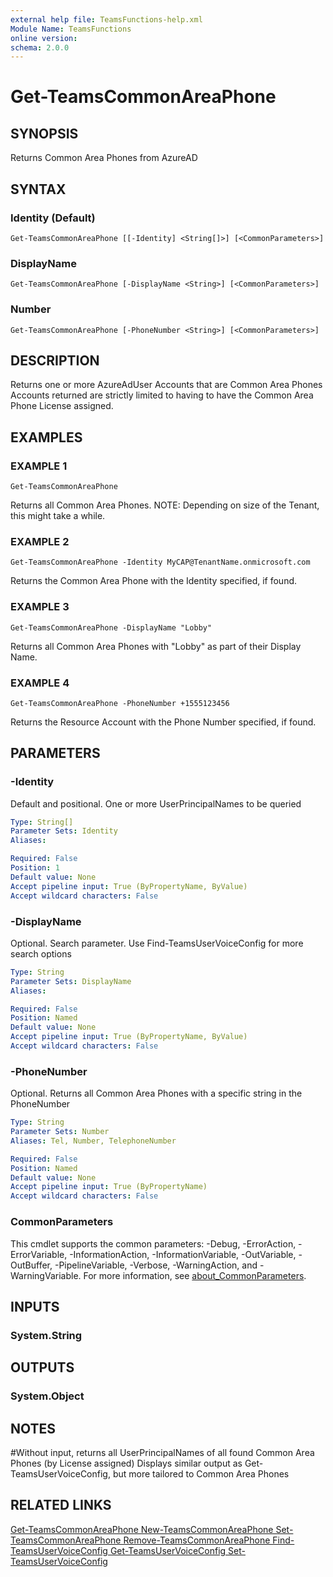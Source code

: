```yaml
---
external help file: TeamsFunctions-help.xml
Module Name: TeamsFunctions
online version:
schema: 2.0.0
---
```


# Get-TeamsCommonAreaPhone

## SYNOPSIS
Returns Common Area Phones from AzureAD

## SYNTAX

### Identity (Default)
```
Get-TeamsCommonAreaPhone [[-Identity] <String[]>] [<CommonParameters>]
```

### DisplayName
```
Get-TeamsCommonAreaPhone [-DisplayName <String>] [<CommonParameters>]
```

### Number
```
Get-TeamsCommonAreaPhone [-PhoneNumber <String>] [<CommonParameters>]
```

## DESCRIPTION
Returns one or more AzureAdUser Accounts that are Common Area Phones
Accounts returned are strictly limited to having to have the Common Area Phone License assigned.

## EXAMPLES

### EXAMPLE 1
```
Get-TeamsCommonAreaPhone
```

Returns all Common Area Phones.
NOTE: Depending on size of the Tenant, this might take a while.

### EXAMPLE 2
```
Get-TeamsCommonAreaPhone -Identity MyCAP@TenantName.onmicrosoft.com
```

Returns the Common Area Phone with the Identity specified, if found.

### EXAMPLE 3
```
Get-TeamsCommonAreaPhone -DisplayName "Lobby"
```

Returns all Common Area Phones with "Lobby" as part of their Display Name.

### EXAMPLE 4
```
Get-TeamsCommonAreaPhone -PhoneNumber +1555123456
```

Returns the Resource Account with the Phone Number specified, if found.

## PARAMETERS

### -Identity
Default and positional.
One or more UserPrincipalNames to be queried

```yaml
Type: String[]
Parameter Sets: Identity
Aliases:

Required: False
Position: 1
Default value: None
Accept pipeline input: True (ByPropertyName, ByValue)
Accept wildcard characters: False
```

### -DisplayName
Optional.
Search parameter.
Use Find-TeamsUserVoiceConfig for more search options

```yaml
Type: String
Parameter Sets: DisplayName
Aliases:

Required: False
Position: Named
Default value: None
Accept pipeline input: True (ByPropertyName, ByValue)
Accept wildcard characters: False
```

### -PhoneNumber
Optional.
Returns all Common Area Phones with a specific string in the PhoneNumber

```yaml
Type: String
Parameter Sets: Number
Aliases: Tel, Number, TelephoneNumber

Required: False
Position: Named
Default value: None
Accept pipeline input: True (ByPropertyName)
Accept wildcard characters: False
```

### CommonParameters
This cmdlet supports the common parameters: -Debug, -ErrorAction, -ErrorVariable, -InformationAction, -InformationVariable, -OutVariable, -OutBuffer, -PipelineVariable, -Verbose, -WarningAction, and -WarningVariable. For more information, see [about_CommonParameters](http://go.microsoft.com/fwlink/?LinkID=113216).

## INPUTS

### System.String
## OUTPUTS

### System.Object
## NOTES
#Without input, returns all UserPrincipalNames of all found Common Area Phones (by License assigned)
Displays similar output as Get-TeamsUserVoiceConfig, but more tailored to Common Area Phones

## RELATED LINKS

[Get-TeamsCommonAreaPhone
New-TeamsCommonAreaPhone
Set-TeamsCommonAreaPhone
Remove-TeamsCommonAreaPhone
Find-TeamsUserVoiceConfig
Get-TeamsUserVoiceConfig
Set-TeamsUserVoiceConfig]()

